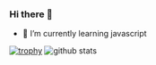 ### Hi there 👋
- 🌱 I’m currently learning javascript

[![trophy](https://github-profile-trophy.vercel.app/?username=ryo-ma)](https://github.com/ryo-ma/github-profile-trophy)
![github stats](https://github-readme-stats.vercel.app/api?username=ariakm25&show_icons=true)
<!--
**ariakm25/ariakm25** is a ✨ _special_ ✨ repository because its `README.md` (this file) appears on your GitHub profile.

Here are some ideas to get you started:

- 🔭 I’m currently working on ...
- 🌱 I’m currently learning ...
- 👯 I’m looking to collaborate on ...
- 🤔 I’m looking for help with ...
- 💬 Ask me about ...
- 📫 How to reach me: ...
- 😄 Pronouns: ...
- ⚡ Fun fact: ...
-->

